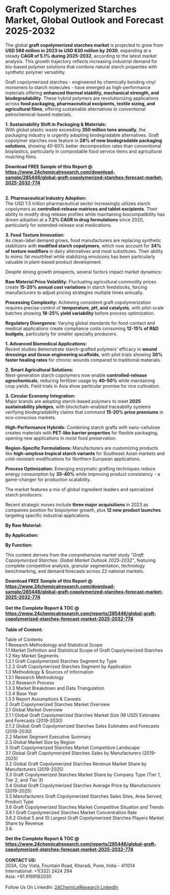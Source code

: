 <h1>Graft Copolymerized Starches Market, Global Outlook and Forecast 2025-2032</h1><p>The global <strong>graft copolymerized starches market</strong> is projected to grow from <strong>USD 586 million in 2023 to USD 830 million by 2030</strong>, expanding at a steady <strong>CAGR of 5.1% during 2025-2032</strong>, according to the latest market analysis. This growth trajectory reflects increasing industrial demand for bio-based polymer solutions that combine natural starch properties with synthetic polymer versatility.</p><p>Graft copolymerized starches - engineered by chemically bonding vinyl monomers to starch molecules - have emerged as high-performance materials offering <strong>enhanced thermal stability, mechanical strength, and biodegradability</strong>. These hybrid polymers are revolutionizing applications across <strong>food packaging, pharmaceutical excipients, textile sizing, and agricultural films</strong>, offering sustainable alternatives to conventional petrochemical-based materials.</p><p><strong>1. Sustainability Shift in Packaging &amp; Materials:</strong><br>
With global plastic waste exceeding <strong>350 million tons annually</strong>, the packaging industry is urgently adopting biodegradable alternatives. Graft copolymer starches now feature in <strong>28% of new biodegradable packaging solutions</strong>, showing 40-60% better decomposition rates than conventional bioplastics, particularly in compostable food service items and agricultural mulching films.</p><div><b>Download FREE Sample of this Report @ 
            <a href="https://www.24chemicalresearch.com/download-sample/285446/global-graft-copolymerized-starches-forecast-market-2025-2032-774">
            https://www.24chemicalresearch.com/download-sample/285446/global-graft-copolymerized-starches-forecast-market-2025-2032-774</a></b></div><br><p><strong>2. Pharmaceutical Industry Adoption:</strong><br>
The USD 1.5 trillion pharmaceutical sector increasingly utilizes starch copolymers as <strong>controlled-release matrices and tablet excipients</strong>. Their ability to modify drug release profiles while maintaining biocompatibility has driven adoption at a <strong>7.2% CAGR in drug formulations</strong> since 2020, particularly for extended-release oral medications.</p><p><strong>3. Food Texture Innovation:</strong><br>
As clean-label demand grows, food manufacturers are replacing synthetic stabilizers with <strong>modified starch copolymers</strong>, which now account for <strong>34% of texture modifiers</strong> in dairy alternatives and meat substitutes. Their ability to mimic fat mouthfeel while stabilizing emulsions has been particularly valuable in plant-based product development.</p><p>Despite strong growth prospects, several factors impact market dynamics:</p><p><strong>Raw Material Price Volatility:</strong> Fluctuating agricultural commodity prices create <strong>15-20% annual cost variations</strong> in starch feedstocks, forcing manufacturers to adjust pricing strategies multiple times annually.</p><p><strong>Processing Complexity:</strong> Achieving consistent graft copolymerization requires precise control of <strong>temperature, pH, and catalysts</strong>, with pilot-scale batches showing <strong>18-25% yield variability</strong> before process optimization.</p><p><strong>Regulatory Divergence:</strong> Varying global standards for food-contact and medical applications create compliance costs consuming <strong>12-15% of R&amp;D budgets</strong>, particularly for smaller specialty producers.</p><p><strong>1. Advanced Biomedical Applications:</strong><br>
Recent studies demonstrate starch-grafted polymers' efficacy in <strong>wound dressings and tissue engineering scaffolds</strong>, with pilot trials showing <strong>30% faster healing rates</strong> for chronic wounds compared to traditional materials.</p><p><strong>2. Smart Agricultural Solutions:</strong><br>
Next-generation starch copolymers now enable <strong>controlled-release agrochemicals</strong>, reducing fertilizer usage by <strong>40-50%</strong> while maintaining crop yields. Field trials in Asia show particular promise for rice cultivation.</p><p><strong>3. Circular Economy Integration:</strong><br>
Major brands are adopting starch-based polymers to meet <strong>2025 sustainability pledges</strong>, with blockchain-enabled traceability systems verifying biodegradability claims that command <strong>15-20% price premiums</strong> in eco-conscious markets.</p><p><strong>High-Performance Hybrids:</strong> Combining starch grafts with nano-cellulose creates materials with <strong>PET-like barrier properties</strong> for flexible packaging, opening new applications in moist food preservation.</p><p><strong>Region-Specific Formulations:</strong> Manufacturers are customizing products like <strong>high-amylose tropical starch variants</strong> for Southeast Asian markets and cold-resistant modifications for Northern European applications.</p><p><strong>Process Optimization:</strong> Emerging enzymatic grafting techniques reduce energy consumption by <strong>35-40%</strong> while improving product consistency - a game-changer for production scalability.</p><p>The market features a mix of global ingredient leaders and specialized starch producers:</p><p>Recent strategic moves include <strong>three major acquisitions</strong> in 2023 as companies position for biopolymer growth, plus <strong>12 new product launches</strong> targeting specific industrial applications.</p><p><strong>By Raw Material:</strong></p><p><strong>By Application:</strong></p><p><strong>By Function:</strong></p><p>This content derives from the comprehensive market study <em>"Graft Copolymerized Starches: Global Market Outlook 2025-2032"</em>, featuring complete competitive analysis, granular segmentation, technology benchmarking, and demand forecasts across 22 national markets.</p><div><b>Download FREE Sample of this Report @ 
            <a href="https://www.24chemicalresearch.com/download-sample/285446/global-graft-copolymerized-starches-forecast-market-2025-2032-774">
            https://www.24chemicalresearch.com/download-sample/285446/global-graft-copolymerized-starches-forecast-market-2025-2032-774</a></b></div><br><div><b>Get the Complete Report & TOC @ 
            <a href="https://www.24chemicalresearch.com/reports/285446/global-graft-copolymerized-starches-forecast-market-2025-2032-774">
            https://www.24chemicalresearch.com/reports/285446/global-graft-copolymerized-starches-forecast-market-2025-2032-774</a></b></div><br>
            <b>Table of Content:</b><p>Table of Contents<br />
1 Research Methodology and Statistical Scope<br />
1.1 Market Definition and Statistical Scope of Graft Copolymerized Starches<br />
1.2 Key Market Segments<br />
1.2.1 Graft Copolymerized Starches Segment by Type<br />
1.2.2 Graft Copolymerized Starches Segment by Application<br />
1.3 Methodology & Sources of Information<br />
1.3.1 Research Methodology<br />
1.3.2 Research Process<br />
1.3.3 Market Breakdown and Data Triangulation<br />
1.3.4 Base Year<br />
1.3.5 Report Assumptions & Caveats<br />
2 Graft Copolymerized Starches Market Overview<br />
2.1 Global Market Overview<br />
2.1.1 Global Graft Copolymerized Starches Market Size (M USD) Estimates and Forecasts (2019-2030)<br />
2.1.2 Global Graft Copolymerized Starches Sales Estimates and Forecasts (2019-2030)<br />
2.2 Market Segment Executive Summary<br />
2.3 Global Market Size by Region<br />
3 Graft Copolymerized Starches Market Competitive Landscape<br />
3.1 Global Graft Copolymerized Starches Sales by Manufacturers (2019-2025)<br />
3.2 Global Graft Copolymerized Starches Revenue Market Share by Manufacturers (2019-2025)<br />
3.3 Graft Copolymerized Starches Market Share by Company Type (Tier 1, Tier 2, and Tier 3)<br />
3.4 Global Graft Copolymerized Starches Average Price by Manufacturers (2019-2025)<br />
3.5 Manufacturers Graft Copolymerized Starches Sales Sites, Area Served, Product Type<br />
3.6 Graft Copolymerized Starches Market Competitive Situation and Trends<br />
3.6.1 Graft Copolymerized Starches Market Concentration Rate<br />
3.6.2 Global 5 and 10 Largest Graft Copolymerized Starches Players Market Share by Revenue<br />
3.6.</p><div><b>Get the Complete Report & TOC @ 
            <a href="https://www.24chemicalresearch.com/reports/285446/global-graft-copolymerized-starches-forecast-market-2025-2032-774">
            https://www.24chemicalresearch.com/reports/285446/global-graft-copolymerized-starches-forecast-market-2025-2032-774</a></b></div><br><b>CONTACT US:</b><br>
            203A, City Vista, Fountain Road, Kharadi, Pune, India - 411014<br>
            International: +1(332) 2424 294<br>
            Asia: +91 9169162030 <br><br>
            Follow Us On LinkedIn: <a href="https://www.linkedin.com/company/24chemicalresearch/">24ChemicalResearch LinkedIn</a>
